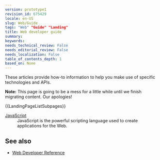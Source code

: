 ```yaml
---
version: prototype1
revision_id: 675429
locale: en-US
slug: Web/Guide
tags: "Web" "Guide" "Landing"
title: Web developer guide
summary: 
keywords: 
needs_technical_review: False
needs_editorial_review: False
needs_localization: False
table_of_contents_depth: 1
based_on: None
---
```

<p>These articles provide how-to information to help you make use of specific technologies and APIs.</p>
<div class="note">
 <p><strong>Note:</strong> This page is going to be a mess for a little while until we finish migrating content. Our apologies!</p>
</div>
<div>
 {{LandingPageListSubpages}}

<dl>
 <dt>
  <a href="/en-US/docs/JavaScript" title="/en-US/docs/JavaScript">JavaScript</a></dt>
 <dd>
  JavaScript is the powerful scripting language used to create applications for the Web.</dd>
</dl></div>

<h2 id="See_also">See also</h2>
<ul>
 <li><a href="/en-US/docs/Web/Reference" title="/en-US/docs/Web/Reference">Web Developer Reference</a></li>
</ul>

